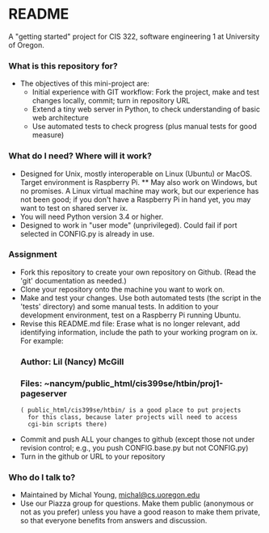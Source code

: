 # README #

A "getting started" project for CIS 322, software engineering 1 at University of Oregon.

### What is this repository for? ###

* The objectives of this mini-project are:
  * Initial experience with GIT workflow:  Fork the project, make and test changes locally, commit;  turn in repository URL
  * Extend a tiny web server in Python, to check understanding of basic web architecture
  * Use automated tests to check progress (plus manual tests for good measure)

### What do I need?  Where will it work? ###

* Designed for Unix, mostly interoperable on Linux (Ubuntu) or MacOS.
  Target environment is Raspberry Pi. 
  ** May also work on Windows, but no promises.  A Linux virtual machine
   may work, but our experience has not been good; if you don't have a 
   Raspberry Pi in hand yet, you may want to test on shared server ix. 
* You will need Python version 3.4 or higher. 
* Designed to work in "user mode" (unprivileged).  Could  fail if port selected in CONFIG.py is already in use.  

### Assignment ###
* Fork this repository to create your own repository on Github.  (Read the 'git' documentation as needed.) 
* Clone your repository onto the machine you want to work on.
* Make and test your changes.  Use both automated tests (the script in
the 'tests' directory) and some manual tests.  In addition to your
development environment, test on a Raspberry Pi running Ubuntu. 
* Revise this README.md file:  Erase what is no longer relevant, 
  add identifying information, include the path to your working 
  program on ix.  For example: 
  ### Author: Lil (Nancy) McGill ###
  ### Files: ~nancym/public_html/cis399se/htbin/proj1-pageserver
      ( public_html/cis399se/htbin/ is a good place to put projects 
        for this class, because later projects will need to access 
        cgi-bin scripts there)
* Commit and push ALL your changes to github (except those not under 
  revision control; e.g., you push CONFIG.base.py but not CONFIG.py)
* Turn in the github or URL to your repository

### Who do I talk to? ###

* Maintained by Michal Young, michal@cs.uoregon.edu
* Use our Piazza group for questions. Make them public (anonymous or not as you prefer) unless you have a good reason to make them private, so that everyone benefits from answers and discussion. 
